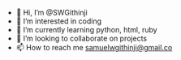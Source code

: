 - 👋 Hi, I’m @SWGithinji
- 👀 I’m interested in coding
- 🌱 I’m currently learning python, html, ruby
- 💞️ I’m looking to collaborate on projects
- 📫 How to reach me samuelwgithinji@gmail.co

<!---
SWGithinji/SWGithinji is a ✨ special ✨ repository because its `README.md` (this file) appears on your GitHub profile.
You can click the Preview link to take a look at your changes.
--->
